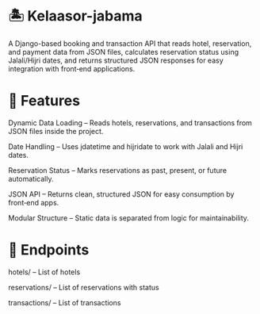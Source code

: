 # 🏝️ Kelaasor-jabama
A Django-based booking and transaction API that reads hotel, reservation, and payment data from JSON files, calculates reservation status using Jalali/Hijri dates, and returns structured JSON responses for easy integration with front‑end applications.


# 🚀 Features
Dynamic Data Loading – Reads hotels, reservations, and transactions from JSON files inside the project.

Date Handling – Uses jdatetime and hijridate to work with Jalali and Hijri dates.

Reservation Status – Marks reservations as past, present, or future automatically.

JSON API – Returns clean, structured JSON for easy consumption by front‑end apps.

Modular Structure – Static data is separated from logic for maintainability.

# 📌 Endpoints
hotels/ – List of hotels

reservations/ – List of reservations with status

transactions/ – List of transactions

